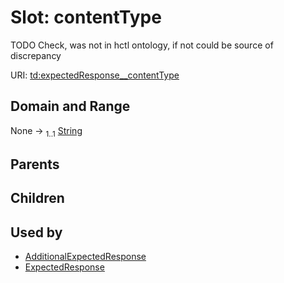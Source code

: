 
# Slot: contentType


TODO Check, was not in hctl ontology, if not could be source of discrepancy

URI: [td:expectedResponse__contentType](https://www.w3.org/2019/wot/td#expectedResponse__contentType)


## Domain and Range

None &#8594;  <sub>1..1</sub> [String](types/String.md)

## Parents


## Children


## Used by

 * [AdditionalExpectedResponse](AdditionalExpectedResponse.md)
 * [ExpectedResponse](ExpectedResponse.md)
